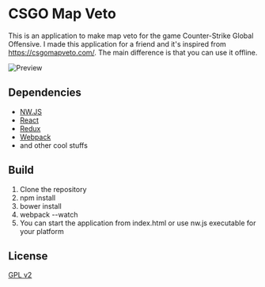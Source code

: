 # CSGO Map Veto

This is an application to make map veto for the game Counter-Strike Global Offensive. I made this application for a friend and it's inspired from https://csgomapveto.com/. The main difference is that you can use it offline.

![Preview](https://raw.githubusercontent.com/akiver/csgo-map-veto/master/preview.jpg)

## Dependencies

- [NW.JS](http://nwjs.io/)
- [React](https://facebook.github.io/react/)
- [Redux](http://redux.js.org/)
- [Webpack](https://webpack.github.io/docs/)
- and other cool stuffs

## Build

1. Clone the repository
2. npm install
3. bower install
4. webpack --watch
5. You can start the application from index.html or use nw.js executable for your platform

## License

[GPL v2](https://github.com/akiver/csgo-map-veto/blob/master/LICENSE.md)
